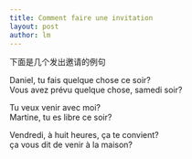 ```yaml
---
title: Comment faire une invitation 
layout: post
author: lm
---
```

<p> 下面是几个发出邀请的例句</p>
<p>Daniel, tu fais quelque chose ce soir?<br />
 Vous avez prévu quelque chose, samedi soir?</p>
<p> Tu veux venir avec moi?<br />
 Martine, tu es libre ce soir?</p>
<p> Vendredi, à huit heures, ça te convient?<br />
 ça vous dit de venir à la maison?</p>
